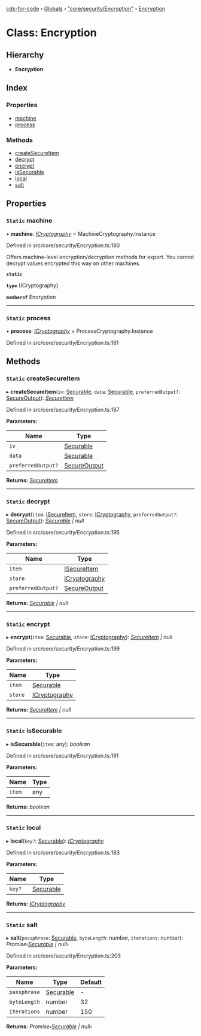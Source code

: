 [cds-for-code](../README.md) › [Globals](../globals.md) › ["core/security/Encryption"](../modules/_core_security_encryption_.md) › [Encryption](_core_security_encryption_.encryption.md)

# Class: Encryption

## Hierarchy

* **Encryption**

## Index

### Properties

* [machine](_core_security_encryption_.encryption.md#static-machine)
* [process](_core_security_encryption_.encryption.md#static-process)

### Methods

* [createSecureItem](_core_security_encryption_.encryption.md#static-createsecureitem)
* [decrypt](_core_security_encryption_.encryption.md#static-decrypt)
* [encrypt](_core_security_encryption_.encryption.md#static-encrypt)
* [isSecurable](_core_security_encryption_.encryption.md#static-issecurable)
* [local](_core_security_encryption_.encryption.md#static-local)
* [salt](_core_security_encryption_.encryption.md#static-salt)

## Properties

### `Static` machine

▪ **machine**: *[ICryptography](../interfaces/_core_security_types_.icryptography.md)* = MachineCryptography.Instance

Defined in src/core/security/Encryption.ts:180

Offers machine-level encryption/decryption methods for export.  You cannot
decrypt values encrypted this way on other machines.

**`static`** 

**`type`** {ICryptography}

**`memberof`** Encryption

___

### `Static` process

▪ **process**: *[ICryptography](../interfaces/_core_security_types_.icryptography.md)* = ProcessCryptography.Instance

Defined in src/core/security/Encryption.ts:181

## Methods

### `Static` createSecureItem

▸ **createSecureItem**(`iv`: [Securable](../modules/_core_security_types_.md#securable), `data`: [Securable](../modules/_core_security_types_.md#securable), `preferredOutput?`: [SecureOutput](../enums/_core_security_types_.secureoutput.md)): *[SecureItem](_core_security_types_.secureitem.md)*

Defined in src/core/security/Encryption.ts:187

**Parameters:**

Name | Type |
------ | ------ |
`iv` | [Securable](../modules/_core_security_types_.md#securable) |
`data` | [Securable](../modules/_core_security_types_.md#securable) |
`preferredOutput?` | [SecureOutput](../enums/_core_security_types_.secureoutput.md) |

**Returns:** *[SecureItem](_core_security_types_.secureitem.md)*

___

### `Static` decrypt

▸ **decrypt**(`item`: [ISecureItem](../interfaces/_core_security_types_.isecureitem.md), `store`: [ICryptography](../interfaces/_core_security_types_.icryptography.md), `preferredOutput?`: [SecureOutput](../enums/_core_security_types_.secureoutput.md)): *[Securable](../modules/_core_security_types_.md#securable) | null*

Defined in src/core/security/Encryption.ts:195

**Parameters:**

Name | Type |
------ | ------ |
`item` | [ISecureItem](../interfaces/_core_security_types_.isecureitem.md) |
`store` | [ICryptography](../interfaces/_core_security_types_.icryptography.md) |
`preferredOutput?` | [SecureOutput](../enums/_core_security_types_.secureoutput.md) |

**Returns:** *[Securable](../modules/_core_security_types_.md#securable) | null*

___

### `Static` encrypt

▸ **encrypt**(`item`: [Securable](../modules/_core_security_types_.md#securable), `store`: [ICryptography](../interfaces/_core_security_types_.icryptography.md)): *[SecureItem](_core_security_types_.secureitem.md) | null*

Defined in src/core/security/Encryption.ts:199

**Parameters:**

Name | Type |
------ | ------ |
`item` | [Securable](../modules/_core_security_types_.md#securable) |
`store` | [ICryptography](../interfaces/_core_security_types_.icryptography.md) |

**Returns:** *[SecureItem](_core_security_types_.secureitem.md) | null*

___

### `Static` isSecurable

▸ **isSecurable**(`item`: any): *boolean*

Defined in src/core/security/Encryption.ts:191

**Parameters:**

Name | Type |
------ | ------ |
`item` | any |

**Returns:** *boolean*

___

### `Static` local

▸ **local**(`key?`: [Securable](../modules/_core_security_types_.md#securable)): *[ICryptography](../interfaces/_core_security_types_.icryptography.md)*

Defined in src/core/security/Encryption.ts:183

**Parameters:**

Name | Type |
------ | ------ |
`key?` | [Securable](../modules/_core_security_types_.md#securable) |

**Returns:** *[ICryptography](../interfaces/_core_security_types_.icryptography.md)*

___

### `Static` salt

▸ **salt**(`passphrase`: [Securable](../modules/_core_security_types_.md#securable), `byteLength`: number, `iterations`: number): *Promise‹[Securable](../modules/_core_security_types_.md#securable) | null›*

Defined in src/core/security/Encryption.ts:203

**Parameters:**

Name | Type | Default |
------ | ------ | ------ |
`passphrase` | [Securable](../modules/_core_security_types_.md#securable) | - |
`byteLength` | number | 32 |
`iterations` | number | 150 |

**Returns:** *Promise‹[Securable](../modules/_core_security_types_.md#securable) | null›*
